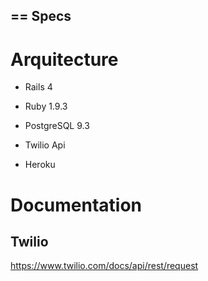 == Specs
--------

# Arquitecture #

* Rails 4

* Ruby 1.9.3

* PostgreSQL 9.3

* Twilio Api

* Heroku

# Documentation #

## Twilio ##
https://www.twilio.com/docs/api/rest/request
